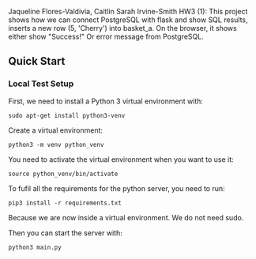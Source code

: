 Jaqueline Flores-Valdivia, Caitlin Sarah Irvine-Smith
HW3 (1): This project shows how we can connect PostgreSQL with flask and show SQL results, inserts a new row (5, 'Cherry') into basket_a. On the browser, it shows either show "Success!" Or error message from PostgreSQL.

## Quick Start
### Local Test Setup
First, we need to install a Python 3 virtual environment with:
```
sudo apt-get install python3-venv
```

Create a virtual environment:
```
python3 -m venv python_venv
```

You need to activate the virtual environment when you want to use it:
```
source python_venv/bin/activate
```

To fufil all the requirements for the python server, you need to run:
```
pip3 install -r requirements.txt
```
Because we are now inside a virtual environment. We do not need sudo.

Then you can start the server with:
```
python3 main.py
```
